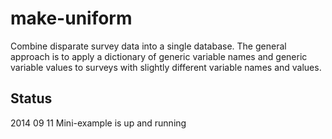 make-uniform
===============

Combine disparate survey data into a single database.  The general approach is to apply a dictionary of generic variable names and generic variable values to surveys with slightly different variable names and values.

## Status
2014 09 11 Mini-example is up and running


